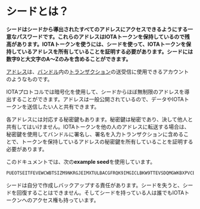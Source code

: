 # シードとは？
<!-- # What is a seed? -->

**シードはシードから導出されたすべてのアドレスにアクセスできるようにする一意なパスワードです。これらのアドレスはIOTAトークンを保持しているので残高があります。IOTAトークンを使うには、シードを使って、IOTAトークンを保持しているアドレスを所有していることを証明する必要があります。シードには数字9と大文字のA〜Zのみを含めることができます。**
<!-- **A seed is your unique password that gives you access to all your addresses. These addresses hold your IOTA tokens and as such have a balance. To spend IOTA tokens, you must use your seed to prove that you own the address that holds them. Seeds can include only the number 9 and the uppercase letters A-Z.** -->

[アドレス](root://dev-essentials/0.1/concepts/addresses-and-signatures.md)は、[バンドル](../introduction/what-is-a-bundle.md)内の[トランザクション](../introduction/what-is-a-transaction.md)の送受信に使用できるアカウントのようなものです。
<!-- [Addresses](root://dev-essentials/0.1/concepts/addresses-and-signatures.md) are like  accounts that you can use to send and receive [transactions](../introduction/what-is-a-transaction.md) in a [bundle](../introduction/what-is-a-bundle.md). -->

IOTAプロトコルでは暗号化を使用して、シードからほぼ無制限のアドレスを導出することができます。アドレスは一般公開されているので、データやIOTAトークンを送信したい人と共有できます。
<!-- The IOTA protocol uses cryptography to allow you to derive an almost unlimited amount of addresses from your seed. Addresses are public, and you can share them with anyone who wants to send you data and/or IOTA tokens. -->

各アドレスには対応する秘密鍵もあります。秘密鍵は秘密であり、決して他人と共有してはいけません。IOTAトークンを他の人のアドレスに転送する場合は、秘密鍵を使用してバンドルに署名し、署名を入力トランザクションに含めることで、トークンを保持しているアドレスの秘密鍵を所有していることを証明する必要があります。
<!-- Each address also has a corresponding private key. Private keys are secret, and you should never share your them with anyone. If you want to transfer IOTA tokens to someone else's address, you need to prove that you own the private key to the address that holds the tokens by signing the bundle with your private key and including it in the input transaction. -->

このドキュメントでは、次の**example seed**を使用しています。
<!-- In our documentation, we use the following **example seed**: -->

```bash
PUEOTSEITFEVEWCWBTSIZM9NKRGJEIMXTULBACGFRQK9IMGICLBKW9TTEVSDQMGWKBXPVCBMMCXWMNPDX
```

シードは自分で作成しバックアップする責任があります。シードを失うと、シードを回復することはできません。そしてシードを持っている人は誰でもIOTAトークンへのアクセス権も持っています。
<!-- You are responsible for creating and backing up your own seed. If you lose your seed, you can't recover it, and anyone who has your seed also has access to your IOTA tokens. -->
